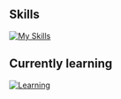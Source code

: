 ## Skills

[![My Skills](https://skillicons.dev/icons?i=c,cpp,arduino,java,js,nodejs,html,docker,grafana,mysql,postman)](https://skillicons.dev)

## Currently learning

[![Learning](https://skillicons.dev/icons?i=py,opencv,ai,haskell,nginx,ps,linux)](https://skillicons.dev)
